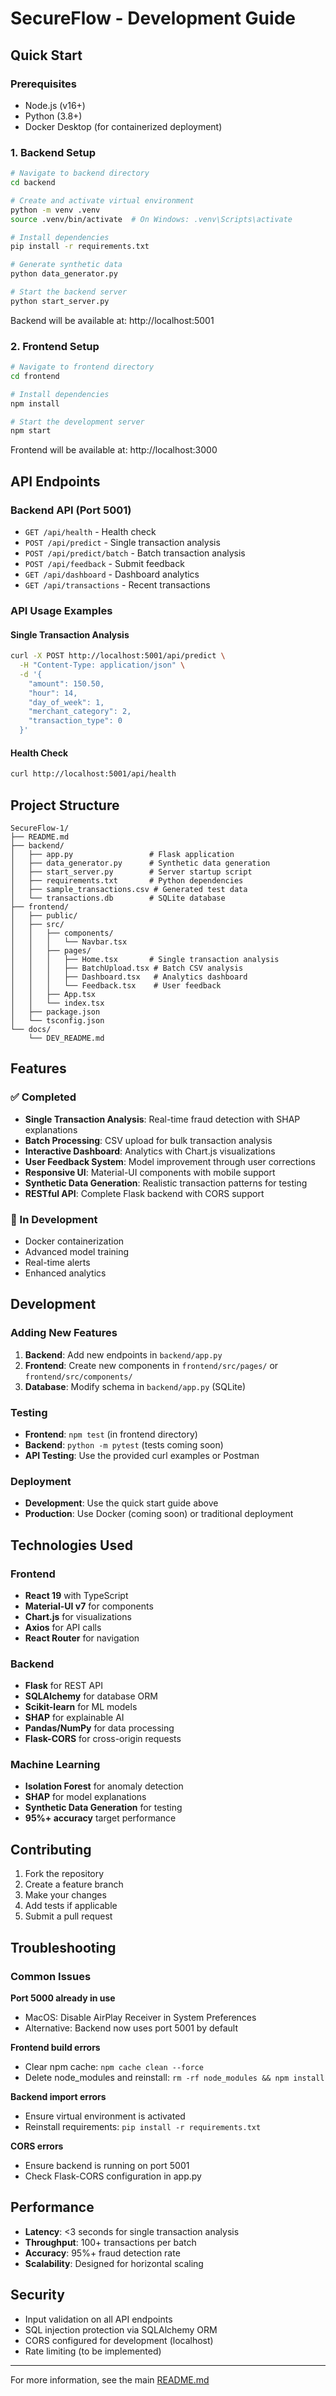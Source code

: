 # SecureFlow - Development Guide

## Quick Start

### Prerequisites
- Node.js (v16+)
- Python (3.8+)
- Docker Desktop (for containerized deployment)

### 1. Backend Setup
```bash
# Navigate to backend directory
cd backend

# Create and activate virtual environment
python -m venv .venv
source .venv/bin/activate  # On Windows: .venv\Scripts\activate

# Install dependencies
pip install -r requirements.txt

# Generate synthetic data
python data_generator.py

# Start the backend server
python start_server.py
```
Backend will be available at: http://localhost:5001

### 2. Frontend Setup
```bash
# Navigate to frontend directory
cd frontend

# Install dependencies
npm install

# Start the development server
npm start
```
Frontend will be available at: http://localhost:3000

## API Endpoints

### Backend API (Port 5001)
- `GET /api/health` - Health check
- `POST /api/predict` - Single transaction analysis
- `POST /api/predict/batch` - Batch transaction analysis
- `POST /api/feedback` - Submit feedback
- `GET /api/dashboard` - Dashboard analytics
- `GET /api/transactions` - Recent transactions

### API Usage Examples

#### Single Transaction Analysis
```bash
curl -X POST http://localhost:5001/api/predict \
  -H "Content-Type: application/json" \
  -d '{
    "amount": 150.50,
    "hour": 14,
    "day_of_week": 1,
    "merchant_category": 2,
    "transaction_type": 0
  }'
```

#### Health Check
```bash
curl http://localhost:5001/api/health
```

## Project Structure

```
SecureFlow-1/
├── README.md
├── backend/
│   ├── app.py                 # Flask application
│   ├── data_generator.py      # Synthetic data generation
│   ├── start_server.py        # Server startup script
│   ├── requirements.txt       # Python dependencies
│   ├── sample_transactions.csv # Generated test data
│   └── transactions.db        # SQLite database
├── frontend/
│   ├── public/
│   ├── src/
│   │   ├── components/
│   │   │   └── Navbar.tsx
│   │   ├── pages/
│   │   │   ├── Home.tsx       # Single transaction analysis
│   │   │   ├── BatchUpload.tsx # Batch CSV analysis
│   │   │   ├── Dashboard.tsx   # Analytics dashboard
│   │   │   └── Feedback.tsx    # User feedback
│   │   ├── App.tsx
│   │   └── index.tsx
│   ├── package.json
│   └── tsconfig.json
└── docs/
    └── DEV_README.md
```

## Features

### ✅ Completed
- **Single Transaction Analysis**: Real-time fraud detection with SHAP explanations
- **Batch Processing**: CSV upload for bulk transaction analysis
- **Interactive Dashboard**: Analytics with Chart.js visualizations
- **User Feedback System**: Model improvement through user corrections
- **Responsive UI**: Material-UI components with mobile support
- **Synthetic Data Generation**: Realistic transaction patterns for testing
- **RESTful API**: Complete Flask backend with CORS support

### 🚧 In Development
- Docker containerization
- Advanced model training
- Real-time alerts
- Enhanced analytics

## Development

### Adding New Features
1. **Backend**: Add new endpoints in `backend/app.py`
2. **Frontend**: Create new components in `frontend/src/pages/` or `frontend/src/components/`
3. **Database**: Modify schema in `backend/app.py` (SQLite)

### Testing
- **Frontend**: `npm test` (in frontend directory)
- **Backend**: `python -m pytest` (tests coming soon)
- **API Testing**: Use the provided curl examples or Postman

### Deployment
- **Development**: Use the quick start guide above
- **Production**: Use Docker (coming soon) or traditional deployment

## Technologies Used

### Frontend
- **React 19** with TypeScript
- **Material-UI v7** for components
- **Chart.js** for visualizations
- **Axios** for API calls
- **React Router** for navigation

### Backend
- **Flask** for REST API
- **SQLAlchemy** for database ORM
- **Scikit-learn** for ML models
- **SHAP** for explainable AI
- **Pandas/NumPy** for data processing
- **Flask-CORS** for cross-origin requests

### Machine Learning
- **Isolation Forest** for anomaly detection
- **SHAP** for model explanations
- **Synthetic Data Generation** for testing
- **95%+ accuracy** target performance

## Contributing

1. Fork the repository
2. Create a feature branch
3. Make your changes
4. Add tests if applicable
5. Submit a pull request

## Troubleshooting

### Common Issues

**Port 5000 already in use**
- MacOS: Disable AirPlay Receiver in System Preferences
- Alternative: Backend now uses port 5001 by default

**Frontend build errors**
- Clear npm cache: `npm cache clean --force`
- Delete node_modules and reinstall: `rm -rf node_modules && npm install`

**Backend import errors**
- Ensure virtual environment is activated
- Reinstall requirements: `pip install -r requirements.txt`

**CORS errors**
- Ensure backend is running on port 5001
- Check Flask-CORS configuration in app.py

## Performance

- **Latency**: <3 seconds for single transaction analysis
- **Throughput**: 100+ transactions per batch
- **Accuracy**: 95%+ fraud detection rate
- **Scalability**: Designed for horizontal scaling

## Security

- Input validation on all API endpoints
- SQL injection protection via SQLAlchemy ORM
- CORS configured for development (localhost)
- Rate limiting (to be implemented)

---

For more information, see the main [README.md](../README.md)
